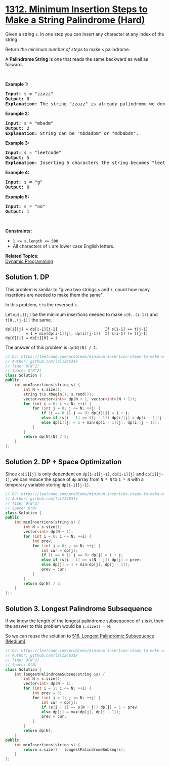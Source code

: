 # [1312. Minimum Insertion Steps to Make a String Palindrome (Hard)](https://leetcode.com/problems/minimum-insertion-steps-to-make-a-string-palindrome/)

<p>Given a string <code>s</code>. In one step you can insert any character at any index of the string.</p>

<p>Return <em>the minimum number of steps</em> to make <code>s</code>&nbsp;palindrome.</p>

<p>A&nbsp;<b>Palindrome String</b>&nbsp;is one that reads the same backward as well as forward.</p>

<p>&nbsp;</p>
<p><strong>Example 1:</strong></p>

<pre><strong>Input:</strong> s = "zzazz"
<strong>Output:</strong> 0
<strong>Explanation:</strong> The string "zzazz" is already palindrome we don't need any insertions.
</pre>

<p><strong>Example 2:</strong></p>

<pre><strong>Input:</strong> s = "mbadm"
<strong>Output:</strong> 2
<strong>Explanation:</strong> String can be "mbdadbm" or "mdbabdm".
</pre>

<p><strong>Example 3:</strong></p>

<pre><strong>Input:</strong> s = "leetcode"
<strong>Output:</strong> 5
<strong>Explanation:</strong> Inserting 5 characters the string becomes "leetcodocteel".
</pre>

<p><strong>Example 4:</strong></p>

<pre><strong>Input:</strong> s = "g"
<strong>Output:</strong> 0
</pre>

<p><strong>Example 5:</strong></p>

<pre><strong>Input:</strong> s = "no"
<strong>Output:</strong> 1
</pre>

<p>&nbsp;</p>
<p><strong>Constraints:</strong></p>

<ul>
	<li><code>1 &lt;= s.length &lt;= 500</code></li>
	<li>All characters of <code>s</code>&nbsp;are lower case English letters.</li>
</ul>

**Related Topics**:  
[Dynamic Programming](https://leetcode.com/tag/dynamic-programming/)

## Solution 1. DP

This problem is similar to "given two strings `s` and `t`, count how many insertions are needed to make them the same".

In this problem, `t` is the reversed `s`.

Let `dp[i][j]` be the minimum insertions needed to make `s[0..(i-1)]` and `t[0..(j-1)]` the same.

```
dp[i][j] = dp[i-1][j-1]                     If s[i-1] == t[j-1]
         = 1 + min(dp[i-1][j], dp[i][j-1])  If s[i-1] != t[j-1]
dp[0][i] = dp[i][0] = i
```

The answer of this problem is `dp[N][N] / 2`.

```cpp
// OJ: https://leetcode.com/problems/minimum-insertion-steps-to-make-a-string-palindrome/
// Author: github.com/lzl124631x
// Time: O(N^2)
// Space: O(N^2)
class Solution {
public:
    int minInsertions(string s) {
        int N = s.size();
        string t(s.rbegin(), s.rend());
        vector<vector<int>> dp(N + 1, vector<int>(N + 1));
        for (int i = 0; i <= N; ++i) {
            for (int j = 0; j <= N; ++j) {
                if (i == 0 || j == 0) dp[i][j] = i + j;
                else if (s[i - 1] == t[j - 1]) dp[i][j] = dp[i - 1][j - 1];
                else dp[i][j] = 1 + min(dp[i - 1][j], dp[i][j - 1]);
            }
        }
        return dp[N][N] / 2;
    }
};
```

## Solution 2. DP + Space Optimization

Since `dp[i][j]` is only dependent on `dp[i-1][j-1]`, `dp[i-1][j]` and `dp[i][j-1]`, we can reduce the space of `dp` array from `N * N` to `1 * N` with a temporary variable storing `dp[i-1][j-1]`.

```cpp
// OJ: https://leetcode.com/problems/minimum-insertion-steps-to-make-a-string-palindrome/
// Author: github.com/lzl124631x
// Time: O(N^2)
// Space: O(N)
class Solution {
public:
    int minInsertions(string s) {
        int N = s.size();
        vector<int> dp(N + 1);
        for (int i = 0; i <= N; ++i) {
            int prev;
            for (int j = 0; j <= N; ++j) {
                int cur = dp[j];
                if (i == 0 || j == 0) dp[j] = i + j;
                else if (s[i - 1] == s[N - j]) dp[j] = prev;
                else dp[j] = 1 + min(dp[j], dp[j - 1]);
                prev = cur;
            }
        }
        return dp[N] / 2;
    }
};;
```

## Solution 3. Longest Palindrome Subsequence

If we know the length of the longest palindrome subsequence of `s` is `M`, then the answer to this problem would be `s.size() - M`.

So we can reuse the solution to [516. Longest Palindromic Subsequence (Medium)](https://leetcode.com/problems/longest-palindromic-subsequence/).

```cpp
// OJ: https://leetcode.com/problems/minimum-insertion-steps-to-make-a-string-palindrome/
// Author: github.com/lzl124631x
// Time: O(N^2)
// Space: O(N)
class Solution {
    int longestPalindromeSubseq(string &s) {
        int N = s.size();
        vector<int> dp(N + 1);
        for (int i = 1; i <= N; ++i) {
            int prev = 0;
            for (int j = 1; j <= N; ++j) {
                int cur = dp[j];
                if (s[i - 1] == s[N - j]) dp[j] = 1 + prev;
                else dp[j] = max(dp[j], dp[j - 1]);
                prev = cur;
            }
        }
        return dp[N];
    }
public:
    int minInsertions(string s) {
        return s.size() - longestPalindromeSubseq(s);
    }
};
```